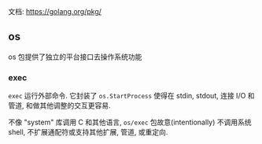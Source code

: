文档: https://golang.org/pkg/

## os

os 包提供了独立的平台接口去操作系统功能

### exec

`exec` 运行外部命令. 它封装了 `os.StartProcess` 使得在 stdin, stdout, 连接 I/O 和 管道, 和做其他调整的交互更容易.	

不像 "system" 库调用 C 和其他语言, `os/exec` 包故意(intentionally) 不调用系统 shell, 不扩展通配符或支持其他扩展, 管道, 或重定向.

